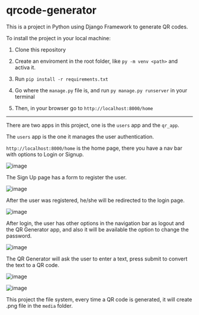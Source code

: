 # qrcode-generator

This is a project in Python using Django Framework to generate QR codes.

To install the project in your local machine:

1. Clone this repository

2. Create an enviroment in the root folder, like `py -m venv <path>` and activa it.

3. Run `pip install -r requirements.txt`

4. Go where the `manage.py` file is, and run `py manage.py runserver` in your terminal

5. Then, in your browser go to `http://localhost:8000/home`


---
There are two apps in this project, one is the `users` app and the `qr_app`.

The `users` app is the one it manages the user authentication.

`http://localhost:8000/home` is the home page, there you have a nav bar with options to Login or Signup.

![image](https://user-images.githubusercontent.com/70811425/192155112-f956cde0-9719-48fc-80b6-17f183e95a6b.png)

The Sign Up page has a form to register the user.

![image](https://user-images.githubusercontent.com/70811425/192155275-1a54014f-da7e-401e-aa2f-03167ff826df.png)

After the user was registered, he/she will be redirected to the login page.

![image](https://user-images.githubusercontent.com/70811425/192155399-f0ea68ad-9e1c-470b-846d-f6263ac45216.png)

After login, the user has other options in the navigation bar as logout and the QR Generator app, and also it will be available the option to change the password.

![image](https://user-images.githubusercontent.com/70811425/192155468-b6826115-2cdf-4090-a3a3-1b01c440335a.png)


The QR Generator will ask the user to enter a text, press submit to convert the text to a QR code.

![image](https://user-images.githubusercontent.com/70811425/192155594-248ab609-f0e9-4fab-8fd1-4faf1ddd0d13.png)

![image](https://user-images.githubusercontent.com/70811425/192155673-0b224ca5-cc26-4c9c-8a6f-6b240f29c322.png)

This project the file system, every time a QR code is generated, it will create .png file in the `media` folder.
